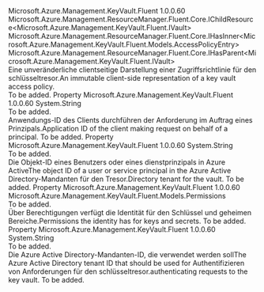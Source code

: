 <Type Name="IAccessPolicy" FullName="Microsoft.Azure.Management.KeyVault.Fluent.IAccessPolicy">
  <TypeSignature Language="C#" Value="public interface IAccessPolicy : Microsoft.Azure.Management.ResourceManager.Fluent.Core.IChildResource&lt;Microsoft.Azure.Management.KeyVault.Fluent.IVault&gt;, Microsoft.Azure.Management.ResourceManager.Fluent.Core.IHasInner&lt;Microsoft.Azure.Management.KeyVault.Fluent.Models.AccessPolicyEntry&gt;, Microsoft.Azure.Management.ResourceManager.Fluent.Core.IHasParent&lt;Microsoft.Azure.Management.KeyVault.Fluent.IVault&gt;" />
  <TypeSignature Language="ILAsm" Value=".class public interface auto ansi abstract IAccessPolicy implements class Microsoft.Azure.Management.ResourceManager.Fluent.Core.IChildResource`1&lt;class Microsoft.Azure.Management.KeyVault.Fluent.IVault&gt;, class Microsoft.Azure.Management.ResourceManager.Fluent.Core.IHasInner`1&lt;class Microsoft.Azure.Management.KeyVault.Fluent.Models.AccessPolicyEntry&gt;, class Microsoft.Azure.Management.ResourceManager.Fluent.Core.IHasName, class Microsoft.Azure.Management.ResourceManager.Fluent.Core.IHasParent`1&lt;class Microsoft.Azure.Management.KeyVault.Fluent.IVault&gt;, class Microsoft.Azure.Management.ResourceManager.Fluent.Core.ResourceActions.IIndexable" />
  <TypeSignature Language="DocId" Value="T:Microsoft.Azure.Management.KeyVault.Fluent.IAccessPolicy" />
  <TypeSignature Language="VB.NET" Value="Public Interface IAccessPolicy&#xA;Implements IChildResource(Of IVault), IHasInner(Of AccessPolicyEntry), IHasParent(Of IVault)" />
  <TypeSignature Language="F#" Value="type IAccessPolicy = interface&#xA;    interface IChildResource&lt;IVault&gt;&#xA;    interface IHasName&#xA;    interface IIndexable&#xA;    interface IHasParent&lt;IVault&gt;&#xA;    interface IHasInner&lt;AccessPolicyEntry&gt;" />
  <AssemblyInfo>
    <AssemblyName>Microsoft.Azure.Management.KeyVault.Fluent</AssemblyName>
    <AssemblyVersion>1.0.0.60</AssemblyVersion>
  </AssemblyInfo>
  <Interfaces>
    <Interface>
      <InterfaceName>Microsoft.Azure.Management.ResourceManager.Fluent.Core.IChildResource&lt;Microsoft.Azure.Management.KeyVault.Fluent.IVault&gt;</InterfaceName>
    </Interface>
    <Interface>
      <InterfaceName>Microsoft.Azure.Management.ResourceManager.Fluent.Core.IHasInner&lt;Microsoft.Azure.Management.KeyVault.Fluent.Models.AccessPolicyEntry&gt;</InterfaceName>
    </Interface>
    <Interface>
      <InterfaceName>Microsoft.Azure.Management.ResourceManager.Fluent.Core.IHasParent&lt;Microsoft.Azure.Management.KeyVault.Fluent.IVault&gt;</InterfaceName>
    </Interface>
  </Interfaces>
  <Docs>
    <summary>
            <span data-ttu-id="0933a-101">Eine unveränderliche clientseitige Darstellung einer Zugriffsrichtlinie für den schlüsseltresor.</span><span class="sxs-lookup"><span data-stu-id="0933a-101">An immutable client-side representation of a key vault access policy.</span></span>
            </summary>
    <remarks>To be added.</remarks>
  </Docs>
  <Members>
    <Member MemberName="ApplicationId">
      <MemberSignature Language="C#" Value="public string ApplicationId { get; }" />
      <MemberSignature Language="ILAsm" Value=".property instance string ApplicationId" />
      <MemberSignature Language="DocId" Value="P:Microsoft.Azure.Management.KeyVault.Fluent.IAccessPolicy.ApplicationId" />
      <MemberSignature Language="VB.NET" Value="Public ReadOnly Property ApplicationId As String" />
      <MemberSignature Language="F#" Value="member this.ApplicationId : string" Usage="Microsoft.Azure.Management.KeyVault.Fluent.IAccessPolicy.ApplicationId" />
      <MemberType>Property</MemberType>
      <AssemblyInfo>
        <AssemblyName>Microsoft.Azure.Management.KeyVault.Fluent</AssemblyName>
        <AssemblyVersion>1.0.0.60</AssemblyVersion>
      </AssemblyInfo>
      <ReturnValue>
        <ReturnType>System.String</ReturnType>
      </ReturnValue>
      <Docs>
        <summary>To be added.</summary>
        <value><span data-ttu-id="0933a-102">Anwendungs-ID des Clients durchführen der Anforderung im Auftrag eines Prinzipals.</span><span class="sxs-lookup"><span data-stu-id="0933a-102">Application ID of the client making request on behalf of a principal.</span></span></value>
        <remarks>To be added.</remarks>
      </Docs>
    </Member>
    <Member MemberName="ObjectId">
      <MemberSignature Language="C#" Value="public string ObjectId { get; }" />
      <MemberSignature Language="ILAsm" Value=".property instance string ObjectId" />
      <MemberSignature Language="DocId" Value="P:Microsoft.Azure.Management.KeyVault.Fluent.IAccessPolicy.ObjectId" />
      <MemberSignature Language="VB.NET" Value="Public ReadOnly Property ObjectId As String" />
      <MemberSignature Language="F#" Value="member this.ObjectId : string" Usage="Microsoft.Azure.Management.KeyVault.Fluent.IAccessPolicy.ObjectId" />
      <MemberType>Property</MemberType>
      <AssemblyInfo>
        <AssemblyName>Microsoft.Azure.Management.KeyVault.Fluent</AssemblyName>
        <AssemblyVersion>1.0.0.60</AssemblyVersion>
      </AssemblyInfo>
      <ReturnValue>
        <ReturnType>System.String</ReturnType>
      </ReturnValue>
      <Docs>
        <summary>To be added.</summary>
        <value><span data-ttu-id="0933a-103">Die Objekt-ID eines Benutzers oder eines dienstprinzipals in Azure Active</span><span class="sxs-lookup"><span data-stu-id="0933a-103">The object ID of a user or service principal in the Azure Active</span></span></value>
        <value><span data-ttu-id="0933a-104">Directory-Mandanten für den Tresor.</span><span class="sxs-lookup"><span data-stu-id="0933a-104">Directory tenant for the vault.</span></span></value>
        <remarks>To be added.</remarks>
      </Docs>
    </Member>
    <Member MemberName="Permissions">
      <MemberSignature Language="C#" Value="public Microsoft.Azure.Management.KeyVault.Fluent.Models.Permissions Permissions { get; }" />
      <MemberSignature Language="ILAsm" Value=".property instance class Microsoft.Azure.Management.KeyVault.Fluent.Models.Permissions Permissions" />
      <MemberSignature Language="DocId" Value="P:Microsoft.Azure.Management.KeyVault.Fluent.IAccessPolicy.Permissions" />
      <MemberSignature Language="VB.NET" Value="Public ReadOnly Property Permissions As Permissions" />
      <MemberSignature Language="F#" Value="member this.Permissions : Microsoft.Azure.Management.KeyVault.Fluent.Models.Permissions" Usage="Microsoft.Azure.Management.KeyVault.Fluent.IAccessPolicy.Permissions" />
      <MemberType>Property</MemberType>
      <AssemblyInfo>
        <AssemblyName>Microsoft.Azure.Management.KeyVault.Fluent</AssemblyName>
        <AssemblyVersion>1.0.0.60</AssemblyVersion>
      </AssemblyInfo>
      <ReturnValue>
        <ReturnType>Microsoft.Azure.Management.KeyVault.Fluent.Models.Permissions</ReturnType>
      </ReturnValue>
      <Docs>
        <summary>To be added.</summary>
        <value><span data-ttu-id="0933a-105">Über Berechtigungen verfügt die Identität für den Schlüssel und geheimen Bereiche.</span><span class="sxs-lookup"><span data-stu-id="0933a-105">Permissions the identity has for keys and secrets.</span></span></value>
        <remarks>To be added.</remarks>
      </Docs>
    </Member>
    <Member MemberName="TenantId">
      <MemberSignature Language="C#" Value="public string TenantId { get; }" />
      <MemberSignature Language="ILAsm" Value=".property instance string TenantId" />
      <MemberSignature Language="DocId" Value="P:Microsoft.Azure.Management.KeyVault.Fluent.IAccessPolicy.TenantId" />
      <MemberSignature Language="VB.NET" Value="Public ReadOnly Property TenantId As String" />
      <MemberSignature Language="F#" Value="member this.TenantId : string" Usage="Microsoft.Azure.Management.KeyVault.Fluent.IAccessPolicy.TenantId" />
      <MemberType>Property</MemberType>
      <AssemblyInfo>
        <AssemblyName>Microsoft.Azure.Management.KeyVault.Fluent</AssemblyName>
        <AssemblyVersion>1.0.0.60</AssemblyVersion>
      </AssemblyInfo>
      <ReturnValue>
        <ReturnType>System.String</ReturnType>
      </ReturnValue>
      <Docs>
        <summary>To be added.</summary>
        <value><span data-ttu-id="0933a-106">Die Azure Active Directory-Mandanten-ID, die verwendet werden soll</span><span class="sxs-lookup"><span data-stu-id="0933a-106">The Azure Active Directory tenant ID that should be used for</span></span></value>
        <value><span data-ttu-id="0933a-107">Authentifizieren von Anforderungen für den schlüsseltresor.</span><span class="sxs-lookup"><span data-stu-id="0933a-107">authenticating requests to the key vault.</span></span></value>
        <remarks>To be added.</remarks>
      </Docs>
    </Member>
  </Members>
</Type>